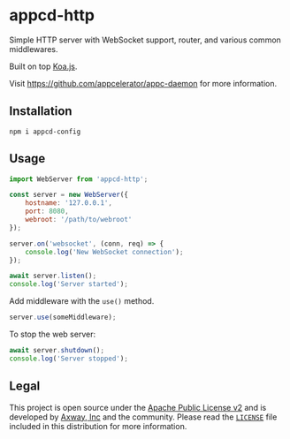 # appcd-http

Simple HTTP server with WebSocket support, router, and various common middlewares.

Built on top [Koa.js](http://koajs.com/).

Visit https://github.com/appcelerator/appc-daemon for more information.

## Installation

	npm i appcd-config

## Usage

```js
import WebServer from 'appcd-http';

const server = new WebServer({
	hostname: '127.0.0.1',
	port: 8080,
	webroot: '/path/to/webroot'
});

server.on('websocket', (conn, req) => {
	console.log('New WebSocket connection');
});

await server.listen();
console.log('Server started');
```

Add middleware with the `use()` method.

```js
server.use(someMiddleware);
```

To stop the web server:

```js
await server.shutdown();
console.log('Server stopped');
```

## Legal

This project is open source under the [Apache Public License v2][1] and is developed by
[Axway, Inc](http://www.axway.com/) and the community. Please read the [`LICENSE`][1] file included
in this distribution for more information.

[1]: https://github.com/appcelerator/appc-daemon/packages/appcd-http/LICENSE
